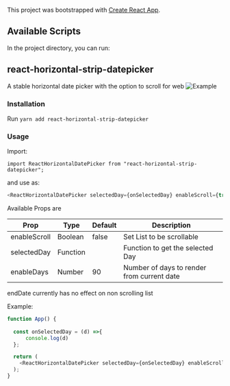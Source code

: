 This project was bootstrapped with [Create React App](https://github.com/facebook/create-react-app).

## Available Scripts

In the project directory, you can run:

## react-horizontal-strip-datepicker
A stable horizontal date picker with the option to scroll for web
![Example](https://i.imgur.com/BaNEgIS.png?1)

### Installation

Run `yarn add react-horizontal-strip-datepicker`

### Usage

Import:

`import ReactHorizontalDatePicker from "react-horizontal-strip-datepicker";`

and use as:

```javascript
<ReactHorizontalDatePicker selectedDay={onSelectedDay} enableScroll={true} enableDays={90}/>
```

Available Props are

| Prop          | Type    | Default  | Description                                  |
| ------------- |---------| ---------| -------------------------------------------- |
| enableScroll  | Boolean | false    | Set List to be scrollable                    |
| selectedDay   | Function|          | Function to get the selected Day             |
| enableDays    | Number  |   90     | Number of days to render from current date   |

endDate currently has no effect on non scrolling list

Example:

```javascript
function App() {
 
  const onSelectedDay = (d) =>{
      console.log(d)
  };

  return (
    <ReactHorizontalDatePicker selectedDay={onSelectedDay} enableScroll={true} enableDays={90}/> 
  );
}
```
